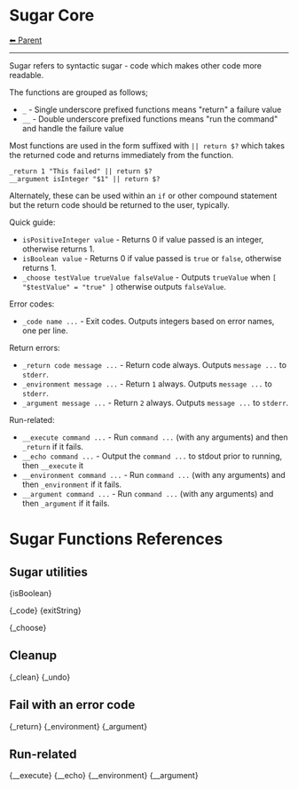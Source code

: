 # Sugar Core

<!-- TEMPLATE header 2 -->
[⬅ Parent ](../)
<hr />

Sugar refers to syntactic sugar - code which makes other code more readable.

The functions are grouped as follows;

- `_` - Single underscore prefixed functions means "return" a failure value
- `__` - Double underscore prefixed functions means "run the command" and handle the failure value

Most functions are used in the form suffixed with `|| return $?` which takes the returned code and returns immediately from the function.

    _return 1 "This failed" || return $?
    __argument isInteger "$1" || return $?

Alternately, these can be used within an `if` or other compound statement but the return code should be returned to the user, typically.

Quick guide:

- `isPositiveInteger value` - Returns 0 if value passed is an integer, otherwise returns 1.
- `isBoolean value` - Returns 0 if value passed is `true` or `false`, otherwise returns 1.
- `_choose testValue trueValue falseValue` - Outputs `trueValue` when `[ "$testValue" = "true" ]` otherwise outputs `falseValue`.

Error codes:

- `_code name ...` - Exit codes. Outputs integers based on error names, one per line.

Return errors:

- `_return code message ...` - Return code always. Outputs `message ...` to `stderr`.
- `_environment message ...` - Return `1` always. Outputs `message ...` to `stderr`.
- `_argument message ...` - Return `2` always. Outputs `message ...` to `stderr`.

Run-related:

- `__execute command ...` - Run `command ...` (with any arguments) and then `_return` if it fails.
- `__echo command ...` - Output the `command ...` to stdout prior to running, then `__execute` it
- `__environment command ...` - Run `command ...` (with any arguments) and then `_environment` if it fails.
- `__argument command ...` - Run `command ...` (with any arguments) and then `_argument` if it fails.

# Sugar Functions References

## Sugar utilities

{isBoolean}

{_code}
{exitString}

{_choose}

## Cleanup

{_clean}
{_undo}

## Fail with an error code

{_return} {_environment} {_argument}

## Run-related

{__execute} {__echo} {__environment} {__argument}
